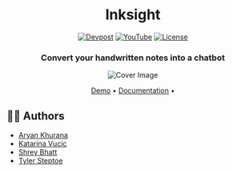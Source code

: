 <div align="center">

# Inksight

[![Devpost](https://img.shields.io/badge/Devpost-Project-blue?style=for-the-badge)](#)
[![YouTube](https://img.shields.io/badge/YouTube-Video-red?style=for-the-badge)](#)
[![License](https://img.shields.io/badge/license-MIT-green?style=for-the-badge)](LICENSE)

### Convert your handwritten notes into a chatbot

![Cover Image](./assets/logo.jpg)

<div align="center">
    <p>
        <a href="#c">Demo</a> •
        <a href="./docs/README.md">Documentation</a> •
    </p>
</div>

</div>

## 👨‍💻 Authors

- [Aryan Khurana](https://github.com/AryanK1511)
- [Katarina Vucic](https://github.com/katarinaavucic)
- [Shrey Bhatt](https://github.com/KaosElegent)
- [Tyler Steptoe](https://github.com/ddynamix)
